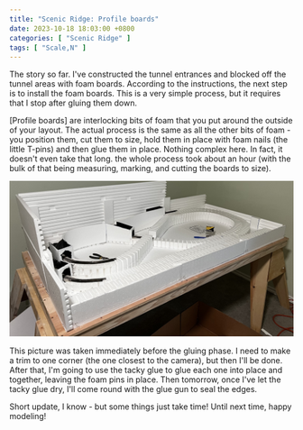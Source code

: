 ```yaml
---
title: "Scenic Ridge: Profile boards"
date: 2023-10-18 18:03:00 +0800
categories: [ "Scenic Ridge" ]
tags: [ "Scale,N" ]
---
```


The story so far.  I've constructed the tunnel entrances and blocked off the tunnel areas with foam boards.  According to the instructions, the next step is to install the foam boards.  This is a very simple process, but it requires that I stop after gluing them down.

[Profile boards] are interlocking bits of foam that you put around the outside of your layout. The actual process is the same as all the other bits of foam - you position them, cut them to size, hold them in place with foam nails (the little T-pins) and then glue them in place.  Nothing complex here.  In fact, it doesn't even take that long.  the whole process took about an hour (with the bulk of that being measuring, marking, and cutting the boards to size).

![The profile boards](/assets/2023/1018/IMG_2241.JPG)

This picture was taken immediately before the gluing phase.  I need to make a trim to one corner (the one closest to the camera), but then I'll be done.  After that, I'm going to use the tacky glue to glue each one into place and together, leaving the foam pins in place.  Then tomorrow, once I've let the tacky glue dry, I'll come round with the glue gun to seal the edges.  

Short update, I know - but some things just take time!  Until next time, happy modeling!

